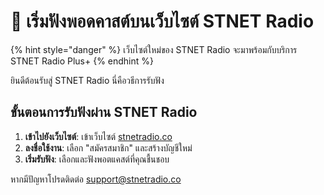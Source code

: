 # 📌 เริ่มฟังพอดคาสต์บนเว็บไซต์ STNET Radio

{% hint style="danger" %}
เว็บไซต์ใหม่ของ STNET Radio จะมาพร้อมกับบริการ STNET Radio Plus+
{% endhint %}

ยินดีต้อนรับสู่ STNET Radio นี่คือวธีการรับฟัง

## ขั้นตอนการรับฟังผ่าน STNET Radio

1. **เข้าไปยังเว็บไซต์**: เข้าเว็บไซต์ [stnetradio.co](https://stnetradio.co)
2. **ลงชื่อใช้งาน**: เลือก "สมัครสมาชิก" และสร้างบัญชีใหม่
3. **เริ่มรับฟัง**: เลือกและฟังพอตแคสต์ที่คุณชื้นชอบ

หากมีปัญหาโปรดติดต่อ [support@stnetradio.co](mailto:support@stnetradio.co)
